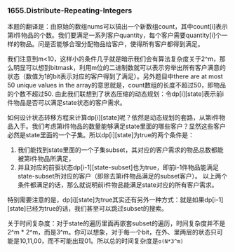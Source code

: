 ### 1655.Distribute-Repeating-Integers

本题的翻译是：由原始的数组nums可以搞出一个新数组count，其中count[i]表示第i件物品的个数。我们要满足一系列客户quantity，每个客户需要quantity[i]个一样的物品。问是否能够合理分配物品给客户，使得所有客户都得到满足。

我们注意到m<10，这样小的条件几乎就是暗示我们会有算法复杂度关于2^m，那么明显可以想到bitmask，利用m位的二进制数就可以表示穷举出所有客户满意的状态（数值为1的bit表示对应的客户得到了满足）。另外题目中there are at most 50 unique values in the array的意思就是，count数组的长度不超过50，即物品的个数不超过50. 由此我们联想到了状态压缩的动态规划：令dp[i][state]表示前i件物品是否可以满足state状态的客户需求。

如何设计状态转移方程来计算dp[i][state]呢？依然是动态规划的套路，从第i件物品入手。我们考虑第i件物品的数量能够满足state里面的哪些客户？显然这些客户必然是state里面的一个子集。所以dp[i][state]为true的两个条件是：
1. 我们能找到state里面的一个子集subset，其对应的客户需求的物品总数都能被第i件物品所满足，
2. 并且对应的前驱状态dp[i-1][state-subset]也为true，即前i-1件物品能满足state-subset所对应的客户（即除去第i件物品满足的subset客户）。
以上两个条件都满足的话，那么就说明前i件物品能满足state对应的所有客户需求。

特别需要注意的是，dp[i][state]为true其实还有另外一种方式：就是如果dp[i-1][state]已经为true的话，我们甚至可以跳过subset的搜索。

关于时间复杂度：对于state的遍历里面再嵌套subset的遍历，时间复杂度并不是 2^m * 2^m，而是3^m。你可以想象，对于每一个bit，在外、里两层的状态只可能是10,11,00，而不可能出现01。所以总的时间复杂度是```o(N*3^m)```
